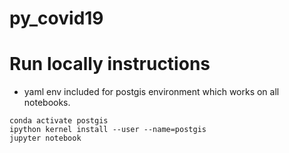 # py_covid19

# Run locally instructions

- yaml env included for postgis environment which works on all notebooks.

```
conda activate postgis
ipython kernel install --user --name=postgis
jupyter notebook
```